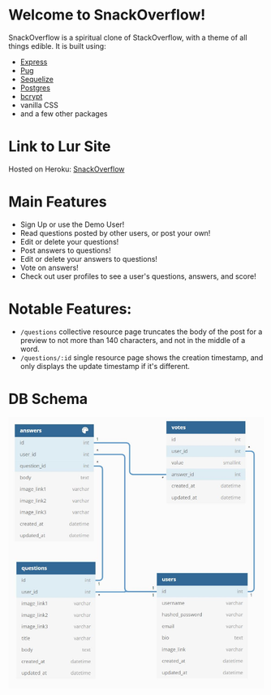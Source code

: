# Welcome to SnackOverflow!

SnackOverflow is a spiritual clone of StackOverflow, with a theme of all things edible. It is built using:
- [Express](https://expressjs.com/)
- [Pug](https://pugjs.org/api/getting-started.html)
- [Sequelize](https://sequelize.org/v5/)
- [Postgres](https://www.postgresql.org/)
- [bcrypt](https://www.npmjs.com/package/bcryptjs) 
- vanilla CSS
- and a few other packages

# Link to Lur Site
Hosted on Heroku: [SnackOverflow](http://snackoverflowapp.herokuapp.com/)

# Main Features 
- Sign Up or use the Demo User!
- Read questions posted by other users, or post your own!
- Edit or delete your questions!
- Post answers to questions!
- Edit or delete your answers to questions!
- Vote on answers!  
- Check out user profiles to see a user's questions, answers, and score!

# Notable Features:
- `/questions` collective resource page truncates the body of the post for a preview to not more than 140 characters, and not in the middle of a word.
- `/questions/:id` single resource page shows the creation timestamp, and only displays the update timestamp if it's different.

# DB Schema
![dbdiagram](./docs/dbdiagram.JPG)
